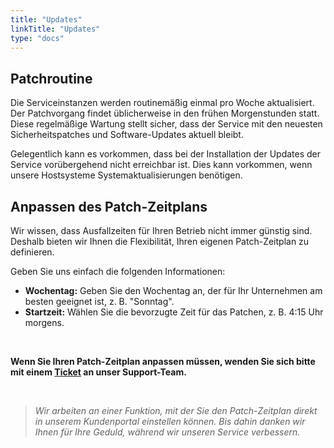 ```yaml
---
title: "Updates"
linkTitle: "Updates"
type: "docs"
---
```


## Patchroutine

Die Serviceinstanzen werden routinemäßig einmal pro Woche aktualisiert. Der Patchvorgang findet üblicherweise in den frühen Morgenstunden statt. Diese regelmäßige Wartung stellt sicher, dass der Service mit den neuesten Sicherheitspatches und Software-Updates aktuell bleibt.

Gelegentlich kann es vorkommen, dass bei der Installation der Updates der Service vorübergehend nicht erreichbar ist. Dies kann vorkommen, wenn unsere Hostsysteme Systemaktualisierungen benötigen.

## Anpassen des Patch-Zeitplans

Wir wissen, dass Ausfallzeiten für Ihren Betrieb nicht immer günstig sind. Deshalb bieten wir Ihnen die Flexibilität, Ihren eigenen Patch-Zeitplan zu definieren.

Geben Sie uns einfach die folgenden Informationen:

- **Wochentag:** Geben Sie den Wochentag an, der für Ihr Unternehmen am besten geeignet ist, z. B. "Sonntag".
- **Startzeit:** Wählen Sie die bevorzugte Zeit für das Patchen, z. B. 4:15 Uhr morgens.

<br>

**Wenn Sie Ihren Patch-Zeitplan anpassen müssen, wenden Sie sich bitte mit einem [Ticket](https://customerservice.plusserver.com/support/ticket-create) an unser Support-Team.**

<br>

>*Wir arbeiten an einer Funktion, mit der Sie den Patch-Zeitplan direkt in unserem Kundenportal einstellen können. Bis dahin danken wir Ihnen für Ihre Geduld, während wir unseren Service verbessern.*
